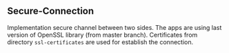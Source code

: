 ## Secure-Connection  
  
Implementation secure channel between two sides. The apps are using last
version of OpenSSL library (from master branch). Certificates from directory
`ssl-certificates` are used for establish the connection.  
